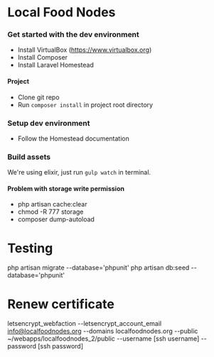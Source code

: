 # Local Food Nodes

### Get started with the dev environment
* Install VirtualBox (https://www.virtualbox.org)
* Install Composer
* Install Laravel Homestead

#### Project
* Clone git repo
* Run `composer install` in project root directory

### Setup dev environment
* Follow the Homestead documentation

### Build assets
We're using elixir, just run `gulp watch` in terminal.

#### Problem with storage write permission
* php artisan cache:clear
* chmod -R 777 storage
* composer dump-autoload

# Testing
php artisan migrate --database='phpunit'
php artisan db:seed --database='phpunit'

# Renew certificate
letsencrypt_webfaction --letsencrypt_account_email info@localfoodnodes.org --domains localfoodnodes.org --public ~/webapps/localfoodnodes_2/public --username [ssh username] --password [ssh password]
